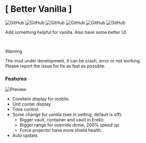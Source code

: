 <h1> [ Better Vanilla ] </h1>

![GitHub](https://img.shields.io/github/stars/Hao-1337/mindustry-better-vanilla?label=Stars)
![GitHub](https://img.shields.io/github/forks/Hao-1337/mindustry-better-vanilla)
![GitHub](https://img.shields.io/github/contributors/Hao-1337/mindustry-better-vanilla?label=Contributors)
![GitHub](https://img.shields.io/github/license/Hao-1337/mindustry-better-vanilla?label=License)
![GitHub](https://img.shields.io/github/issues/Hao-1337/mindustry-better-vanilla?label=Issues)
![GitHub](https://img.shields.io/github/commit-activity/m/Hao-1337/mindustry-better-vanilla?label=Commits)
<p>Add something helpful for vanilla. Also have some better UI.</p>
<br>

> [!WARNING]
> The mod under development, it can be crash, error or not working.<br>
> Please report the issue for fix as fast as possible.

<h3>Features</h3>

![Preview](https://github.com/Hao-1337/mindustry-better-vanilla/assets/108588018/72654879-1a5b-4f70-a443-d9b362eb2136)

- Coreitem display for mobile.
- Unit conter display.
- Time control.
- Some change for vanilla (see in setting, default is off):
  + Bigger vault, container and vault in Erekir.
  + Bigger range for override dome, 200% speed up.
  + Force projector have more shield health.
- Auto update.

